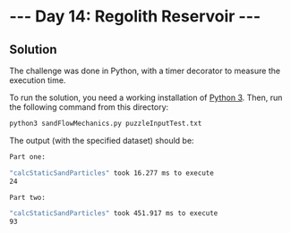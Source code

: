 # --- Day 14: Regolith Reservoir ---

## Solution

The challenge was done in Python, with a timer decorator to measure the execution time.

To run the solution, you need a working installation of [Python 3](https://www.python.org/downloads/). Then, run the following command from this directory:

```sh
python3 sandFlowMechanics.py puzzleInputTest.txt
```

The output (with the specified dataset) should be:

```sh
Part one:

"calcStaticSandParticles" took 16.277 ms to execute
24

Part two:

"calcStaticSandParticles" took 451.917 ms to execute
93
```

